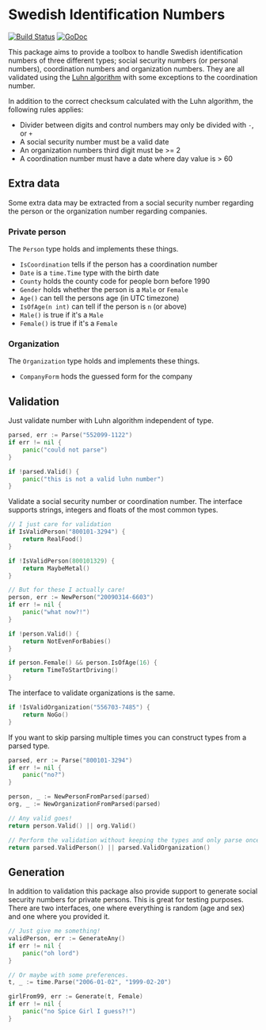 # Swedish Identification Numbers

[![Build
Status](https://travis-ci.org/bombsimon/swedish-ssn.svg?branch=master)](https://travis-ci.org/bombsimon/swedish-ssn)
[![GoDoc](https://godoc.org/github.com/bombsimon/swedish-ssn?status.svg)](https://godoc.org/github.com/bombsimon/swedish-ssn)

This package aims to provide a toolbox to handle Swedish identification numbers
of three different types; social security numbers (or personal numbers),
coordination numbers and organization numbers. They are all validated using the
[Luhn algorithm](https://en.wikipedia.org/wiki/Luhn_algorithm) with some
exceptions to the coordination number.

In addition to the correct checksum calculated with the Luhn algorithm, the following rules applies:

* Divider between digits and control numbers may only be divided with `-`, or
  `+`
* A social security number must be a valid date
* An organization numbers third digit must be >= 2
* A coordination number must have a date where day value is > 60

## Extra data

Some extra data may be extracted from a social security number regarding the
person or the organization number regarding companies. 

### Private person

The `Person` type holds and implements these things.

* `IsCoordination` tells if the person has a coordination number
* `Date` is a `time.Time` type with the birth date
* `County` holds the county code for people born before 1990
* `Gender` holds whether the person is a `Male` or `Female`
* `Age()` can tell the persons age (in UTC timezone)
* `IsOfAge(n int)` can tell if the person is `n` (or above)
* `Male()` is true if it's a `Male`
* `Female()` is true if it's a `Female`

### Organization

The `Organization` type holds and implements these things.

* `CompanyForm` hods the guessed form for the company

## Validation

Just validate number with Luhn algorithm independent of type.

```go
parsed, err := Parse("552099-1122")
if err != nil {
	panic("could not parse")
}

if !parsed.Valid() {
	panic("this is not a valid luhn number")
}
```

Validate a social security number or coordination number. The interface supports
strings, integers and floats of the most common types.

```go
// I just care for validation
if IsValidPerson("800101-3294") {
	return RealFood()
}

if !IsValidPerson(800101329) {
	return MaybeMetal()
}

// But for these I actually care!
person, err := NewPerson("20090314-6603")
if err != nil {
	panic("what now?!")
}

if !person.Valid() {
	return NotEvenForBabies()
}

if person.Female() && person.IsOfAge(16) {
	return TimeToStartDriving()
}
```

The interface to validate organizations is the same.

```go
if !IsValidOrganization("556703-7485") {
	return NoGo()
}
```

If you want to skip parsing multiple times you can construct types from a parsed
type.

```go
parsed, err := Parse("800101-3294")
if err != nil {
	panic("no?")
}

person, _ := NewPersonFromParsed(parsed)
org, _ := NewOrganizationFromParsed(parsed)

// Any valid goes!
return person.Valid() || org.Valid()

// Perform the validation without keeping the types and only parse once.
return parsed.ValidPerson() || parsed.ValidOrganization()
```

## Generation

In addition to validation this package also provide support to generate social
security numbers for private persons. This is great for testing purposes. There
are two interfaces, one where everything is random (age and sex) and one where
you provided it.

```go
// Just give me something!
validPerson, err := GenerateAny()
if err != nil {
	panic("oh lord")
}

// Or maybe with some preferences.
t, _ := time.Parse("2006-01-02", "1999-02-20")

girlFrom99, err := Generate(t, Female)
if err != nil {
	panic("no Spice Girl I guess?!")
}
```
